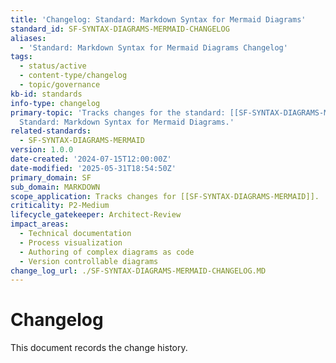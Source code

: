 ```yaml
---
title: 'Changelog: Standard: Markdown Syntax for Mermaid Diagrams'
standard_id: SF-SYNTAX-DIAGRAMS-MERMAID-CHANGELOG
aliases:
  - 'Standard: Markdown Syntax for Mermaid Diagrams Changelog'
tags:
  - status/active
  - content-type/changelog
  - topic/governance
kb-id: standards
info-type: changelog
primary-topic: 'Tracks changes for the standard: [[SF-SYNTAX-DIAGRAMS-MERMAID]] -
  Standard: Markdown Syntax for Mermaid Diagrams.'
related-standards:
  - SF-SYNTAX-DIAGRAMS-MERMAID
version: 1.0.0
date-created: '2024-07-15T12:00:00Z'
date-modified: '2025-05-31T18:54:50Z'
primary_domain: SF
sub_domain: MARKDOWN
scope_application: Tracks changes for [[SF-SYNTAX-DIAGRAMS-MERMAID]].
criticality: P2-Medium
lifecycle_gatekeeper: Architect-Review
impact_areas:
  - Technical documentation
  - Process visualization
  - Authoring of complex diagrams as code
  - Version controllable diagrams
change_log_url: ./SF-SYNTAX-DIAGRAMS-MERMAID-CHANGELOG.MD
---
```


# Changelog

This document records the change history.
